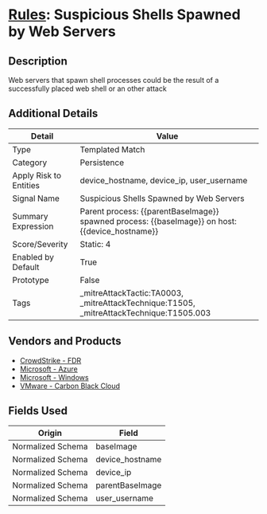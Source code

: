 # [Rules](README.md): Suspicious Shells Spawned by Web Servers

## Description
Web servers that spawn shell processes could be the result of a successfully placed web shell or an other attack

## Additional Details
|Detail|Value|
|----|----|
|Type|Templated Match|
|Category|Persistence|
|Apply Risk to Entities|device_hostname, device_ip, user_username|
|Signal Name|Suspicious Shells Spawned by Web Servers|
|Summary Expression|Parent process: {{parentBaseImage}} spawned process: {{baseImage}} on host: {{device_hostname}}|
|Score/Severity|Static: 4|
|Enabled by Default|True|
|Prototype|False|
|Tags|_mitreAttackTactic:TA0003, _mitreAttackTechnique:T1505, _mitreAttackTechnique:T1505.003|
## Vendors and Products
- [CrowdStrike - FDR](../products/569a3a44-c29f-492e-bcf4-5dc04e2ab0f3.md)
- [Microsoft - Azure](../products/a1225af5-e778-4068-a9a2-47da93d1ff24.md)
- [Microsoft - Windows](../products/1ff7546c-cb36-4a24-87f7-89d2cecc5761.md)
- [VMware - Carbon Black Cloud](../products/f9cea291-9030-4e41-9836-6dd9274d6df4.md)


## Fields Used

|Origin|Field|
|----|----|
|Normalized Schema|baseImage|
|Normalized Schema|device_hostname|
|Normalized Schema|device_ip|
|Normalized Schema|parentBaseImage|
|Normalized Schema|user_username|


